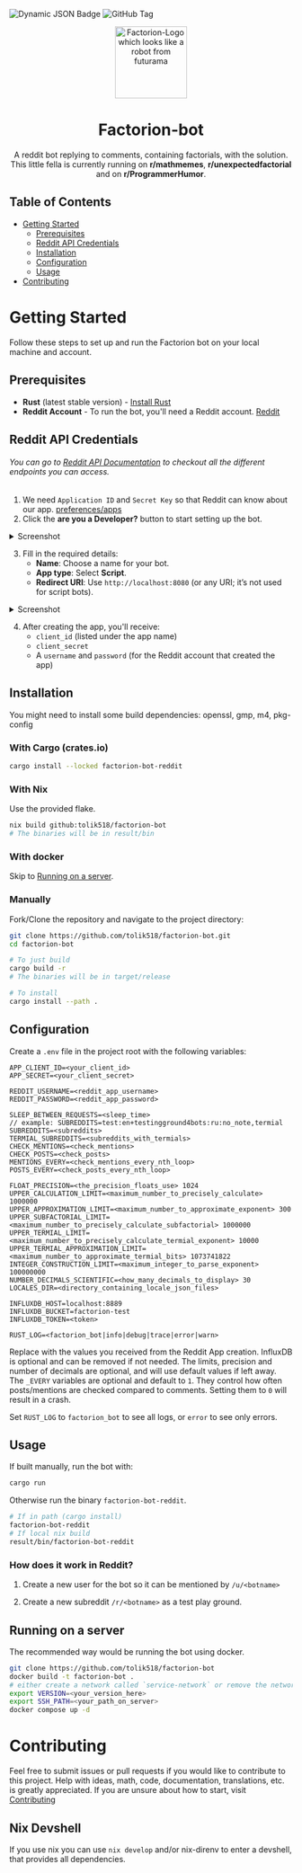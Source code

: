 ![Dynamic JSON Badge](https://img.shields.io/badge/dynamic/json?url=https%3A%2F%2Fapi.github.com%2Frepos%2Ftolik518%2Ffactorion-bot%2Fdeployments%3Fper_page%3D1&query=%24.0.ref&label=Deployed%20version&prefix=v) ![GitHub Tag](https://img.shields.io/github/v/tag/tolik518/factorion-bot?label=Current%20version)

<p align="center">
    <img alt="Factorion-Logo which looks like a robot from futurama" src=".github/image_pixelart_transparent.png" width="128px">
</p>

<h1 align="center"> Factorion-bot </h1>

<p align="center"> 
A reddit bot replying to comments, containing factorials, with the solution.  
This little fella is currently running on <b>r/mathmemes</b>, <b>r/unexpectedfactorial</b> and on <b>r/ProgrammerHumor</b>. 
</p>

## Table of Contents

- [Getting Started](#getting-started)
  - [Prerequisites](#prerequisites)
  - [Reddit API Credentials](#reddit-api-credentials)
  - [Installation](#installation)
  - [Configuration](#configuration)
  - [Usage](#usage)
- [Contributing](#contributing)

# Getting Started

Follow these steps to set up and run the Factorion bot on your local machine and account.

## Prerequisites
- **Rust** (latest stable version) - [Install Rust](https://www.rust-lang.org/tools/install)
- **Reddit Account** - To run the bot, you'll need a Reddit account. [Reddit](https://www.reddit.com/)
  
## Reddit API Credentials
###### You can go to [Reddit API Documentation](https://www.reddit.com/dev/api) to checkout all the different endpoints you can access. 
1. We need `Application ID` and `Secret Key` so that Reddit can know about our app. [preferences/apps](https://www.reddit.com/prefs/apps)
2. Click the <b>are you a Developer?</b> button to start setting up the bot.

<details>
<summary>Screenshot</summary>
<img src="https://github.com/user-attachments/assets/140056ac-91ce-4178-8703-19451357adce" \>
</details>

3. Fill in the required details:
   - **Name**: Choose a name for your bot.
   - **App type**: Select **Script**.
   - **Redirect URI**: Use `http://localhost:8080` (or any URI; it’s not used for script bots).
     
<details>
<summary>Screenshot</summary>
    <img src="https://github.com/user-attachments/assets/2450994a-14cf-4f46-9f71-518ceb0c59f5" \>
</details>

4. After creating the app, you'll receive:
   - `client_id` (listed under the app name)
   - `client_secret`
   - A `username` and `password` (for the Reddit account that created the app)


## Installation
You might need to install some build dependencies: openssl, gmp, m4, pkg-config
### With Cargo (crates.io)
```bash
cargo install --locked factorion-bot-reddit
```
### With Nix
Use the provided flake.
```bash
nix build github:tolik518/factorion-bot
# The binaries will be in result/bin
```
### With docker
Skip to [Running on a server](#running-on-a-server).
### Manually
Fork/Clone the repository and navigate to the project directory:

```bash
git clone https://github.com/tolik518/factorion-bot.git
cd factorion-bot

# To just build
cargo build -r
# The binaries will be in target/release

# To install
cargo install --path .
```

## Configuration

Create a `.env` file in the project root with the following variables:

```env
APP_CLIENT_ID=<your_client_id>
APP_SECRET=<your_client_secret>

REDDIT_USERNAME=<reddit_app_username>
REDDIT_PASSWORD=<reddit_app_password>

SLEEP_BETWEEN_REQUESTS=<sleep_time>
// example: SUBREDDITS=test:en+testingground4bots:ru:no_note,termial
SUBREDDITS=<subreddits>
TERMIAL_SUBREDDITS=<subreddits_with_termials>
CHECK_MENTIONS=<check_mentions>
CHECK_POSTS=<check_posts>
MENTIONS_EVERY=<check_mentions_every_nth_loop>
POSTS_EVERY=<check_posts_every_nth_loop>

FLOAT_PRECISION=<the_precision_floats_use> 1024
UPPER_CALCULATION_LIMIT=<maximum_number_to_precisely_calculate> 1000000
UPPER_APPROXIMATION_LIMIT=<maximum_number_to_approximate_exponent> 300
UPPER_SUBFACTORIAL_LIMIT=<maximum_number_to_precisely_calculate_subfactorial> 1000000
UPPER_TERMIAL_LIMIT=<maximum_number_to_precisely_calculate_termial_exponent> 10000
UPPER_TERMIAL_APPROXIMATION_LIMIT=<maximum_number_to_approximate_termial_bits> 1073741822
INTEGER_CONSTRUCTION_LIMIT=<maximum_integer_to_parse_exponent> 100000000
NUMBER_DECIMALS_SCIENTIFIC=<how_many_decimals_to_display> 30
LOCALES_DIR=<directory_containing_locale_json_files>

INFLUXDB_HOST=localhost:8889
INFLUXDB_BUCKET=factorion-test
INFLUXDB_TOKEN=<token>

RUST_LOG=<factorion_bot|info|debug|trace|error|warn>
```

Replace with the values you received from the Reddit App creation.
InfluxDB is optional and can be removed if not needed.
The limits, precision and number of decimals are optional, and will use default values if left away.
The `_EVERY` variables are optional and default to `1`.
They control how often posts/mentions are checked compared to comments.
Setting them to `0` will result in a crash.

Set `RUST_LOG` to `factorion_bot` to see all logs, or `error` to see only errors.

## Usage

If built manually, run the bot with:

```bash
cargo run
```

Otherwise run the binary `factorion-bot-reddit`.
```bash
# If in path (cargo install)
factorion-bot-reddit
# If local nix build
result/bin/factorion-bot-reddit
```
### How does it work in Reddit?
1. Create a new user for the bot so it can be mentioned by `/u/<botname>`

2. Create a new subreddit `/r/<botname>` as a test play ground.

## Running on a server
The recommended way would be running the bot using docker.

```bash
git clone https://github.com/tolik518/factorion-bot
docker build -t factorion-bot .
# either create a network called `service-network` or remove the network if not needed
export VERSION=<your_version_here>
export SSH_PATH=<your_path_on_server>
docker compose up -d
```


# Contributing

Feel free to submit issues or pull requests if you would like to contribute to this project.
Help with ideas, math, code, documentation, translations, etc. is greatly appreciated.
If you are unsure about how to start, visit [Contributing](CONTRIBUTING.md)

## Nix Devshell
If you use nix you can use `nix develop` and/or nix-direnv to enter a devshell, that provides all dependencies.

